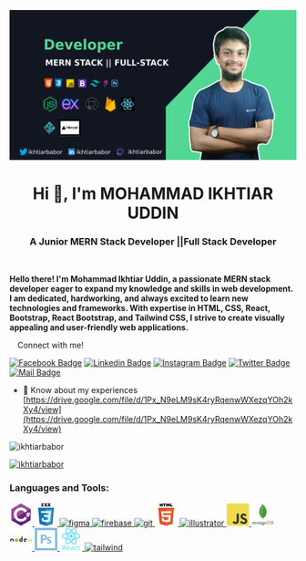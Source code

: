 ![Github Banner](assets/banner.png)

<h1 align="center">Hi 👋, I'm MOHAMMAD IKHTIAR UDDIN</h1>
<h3 align="center">A Junior MERN Stack Developer ||Full Stack Developer</h3><br/>

**Hello there! I'm Mohammad Ikhtiar Uddin, a passionate MERN stack developer eager to expand my knowledge and skills in web development. I am dedicated, hardworking, and always excited to learn new technologies and frameworks. With expertise in HTML, CSS, React, Bootstrap, React Bootstrap, and Tailwind CSS, I strive to create visually appealing and user-friendly web applications.**

<p align='left'> &emsp;Connect with me!</p>

[![Facebook Badge](https://img.shields.io/badge/Facebook-1877F2?style=for-the-badge&logo=facebook&logoColor=white)](https://facebook.com/ikhtiarbabor) [![Linkedin Badge](https://img.shields.io/badge/LinkedIn-0077B5?style=for-the-badge&logo=linkedin&logoColor=white)](https://www.linkedin.com/in/ikhtiarbabor/) [![Instagram Badge](https://img.shields.io/badge/Instagram-E4405F?style=for-the-badge&logo=instagram&logoColor=white)](https://instagram.com/ikhtiarbabor) [![Twitter Badge](https://img.shields.io/badge/Twitter-1DA1F2?style=for-the-badge&logo=twitter&logoColor=white)](https://twitter.com/ikhtiarbabor) [![Mail Badge](https://img.shields.io/badge/Gmail-D14836?style=for-the-badge&logo=gmail&logoColor=white)](mailto:ikhtiarbabor@gmail.com)

- 📄 Know about my experiences [https://drive.google.com/file/d/1Px_N9eLM9sK4ryRqenwWXezqYOh2kXy4/view](https://drive.google.com/file/d/1Px_N9eLM9sK4ryRqenwWXezqYOh2kXy4/view)
<p align="left"> <img src="https://komarev.com/ghpvc/?username=ikhtiarbabor&label=Profile%20views&color=0e75b6&style=flat" alt="ikhtiarbabor" /> </p>

<p align="left"> <a href="https://github.com/ryo-ma/github-profile-trophy"><img src="https://github-profile-trophy.vercel.app/?username=ikhtiarbabor" alt="ikhtiarbabor" /></a> </p>

<h3 align="left">Languages and Tools:</h3>
<p align="left"> <a href="https://www.w3schools.com/cs/" target="_blank" rel="noreferrer"> <img src="https://raw.githubusercontent.com/devicons/devicon/master/icons/csharp/csharp-original.svg" alt="csharp" width="40" height="40"/> </a> <a href="https://www.w3schools.com/css/" target="_blank" rel="noreferrer"> <img src="https://raw.githubusercontent.com/devicons/devicon/master/icons/css3/css3-original-wordmark.svg" alt="css3" width="40" height="40"/> </a> <a href="https://www.figma.com/" target="_blank" rel="noreferrer"> <img src="https://www.vectorlogo.zone/logos/figma/figma-icon.svg" alt="figma" width="40" height="40"/> </a> <a href="https://firebase.google.com/" target="_blank" rel="noreferrer"> <img src="https://www.vectorlogo.zone/logos/firebase/firebase-icon.svg" alt="firebase" width="40" height="40"/> </a> <a href="https://git-scm.com/" target="_blank" rel="noreferrer"> <img src="https://www.vectorlogo.zone/logos/git-scm/git-scm-icon.svg" alt="git" width="40" height="40"/> </a> <a href="https://www.w3.org/html/" target="_blank" rel="noreferrer"> <img src="https://raw.githubusercontent.com/devicons/devicon/master/icons/html5/html5-original-wordmark.svg" alt="html5" width="40" height="40"/> </a> <a href="https://www.adobe.com/in/products/illustrator.html" target="_blank" rel="noreferrer"> <img src="https://www.vectorlogo.zone/logos/adobe_illustrator/adobe_illustrator-icon.svg" alt="illustrator" width="40" height="40"/> </a> <a href="https://developer.mozilla.org/en-US/docs/Web/JavaScript" target="_blank" rel="noreferrer"> <img src="https://raw.githubusercontent.com/devicons/devicon/master/icons/javascript/javascript-original.svg" alt="javascript" width="40" height="40"/> </a> <a href="https://www.mongodb.com/" target="_blank" rel="noreferrer"> <img src="https://raw.githubusercontent.com/devicons/devicon/master/icons/mongodb/mongodb-original-wordmark.svg" alt="mongodb" width="40" height="40"/> </a> <a href="https://nodejs.org" target="_blank" rel="noreferrer"> <img src="https://raw.githubusercontent.com/devicons/devicon/master/icons/nodejs/nodejs-original-wordmark.svg" alt="nodejs" width="40" height="40"/> </a> <a href="https://www.photoshop.com/en" target="_blank" rel="noreferrer"> <img src="https://raw.githubusercontent.com/devicons/devicon/master/icons/photoshop/photoshop-line.svg" alt="photoshop" width="40" height="40"/> </a> <a href="https://reactjs.org/" target="_blank" rel="noreferrer"> <img src="https://raw.githubusercontent.com/devicons/devicon/master/icons/react/react-original-wordmark.svg" alt="react" width="40" height="40"/> </a> <a href="https://tailwindcss.com/" target="_blank" rel="noreferrer"> <img src="https://www.vectorlogo.zone/logos/tailwindcss/tailwindcss-icon.svg" alt="tailwind" width="40" height="40"/> </a> </p>

<p><img align="left" style='background-color:transparent;" src="https://github-readme-stats.vercel.app/api/top-langs?username=ikhtiarbabor&show_icons=true&locale=en&layout=compact" alt="ikhtiarbabor" /></p>

<p>&nbsp;<img align="center" src="https://github-readme-stats.vercel.app/api?username=ikhtiarbabor&show_icons=true&locale=en" alt="ikhtiarbabor" /></p>
